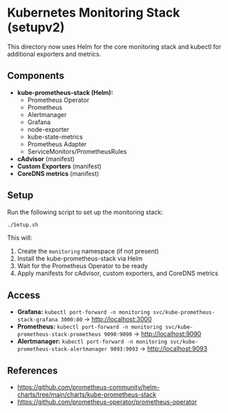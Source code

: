 # Kubernetes Monitoring Stack (setupv2)

This directory now uses Helm for the core monitoring stack and kubectl for additional exporters and metrics.

## Components
- **kube-prometheus-stack (Helm):**
  - Prometheus Operator
  - Prometheus
  - Alertmanager
  - Grafana
  - node-exporter
  - kube-state-metrics
  - Prometheus Adapter
  - ServiceMonitors/PrometheusRules
- **cAdvisor** (manifest)
- **Custom Exporters** (manifest)
- **CoreDNS metrics** (manifest)

## Setup
Run the following script to set up the monitoring stack:

```sh
./Setup.sh
```

This will:
1. Create the `monitoring` namespace (if not present)
2. Install the kube-prometheus-stack via Helm
3. Wait for the Prometheus Operator to be ready
4. Apply manifests for cAdvisor, custom exporters, and CoreDNS metrics

## Access
- **Grafana:** `kubectl port-forward -n monitoring svc/kube-prometheus-stack-grafana 3000:80` → [http://localhost:3000](http://localhost:3000)
- **Prometheus:** `kubectl port-forward -n monitoring svc/kube-prometheus-stack-prometheus 9090:9090` → [http://localhost:9090](http://localhost:9090)
- **Alertmanager:** `kubectl port-forward -n monitoring svc/kube-prometheus-stack-alertmanager 9093:9093` → [http://localhost:9093](http://localhost:9093)

## References
- https://github.com/prometheus-community/helm-charts/tree/main/charts/kube-prometheus-stack
- https://github.com/prometheus-operator/prometheus-operator 